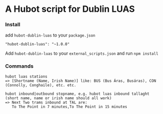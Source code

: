 # A Hubot script for Dublin LUAS

### Install
add `hubot-dublin-luas` to your `package.json`
```
"hubot-dublin-luas": "~1.0.0"
```
Add `hubot-dublin-luas` to your `external_scripts.json` and run `npm install`

### Commands

```
hubot luas stations
=> [Shortname (Name, Irish Name)] like: BUS (Bus Áras, Busáras), CON (Connolly, Conghaile), etc. etc. 
```

```
hubot inbound|outbound stopname, e.g. hubot luas inbound tallaght (short name, name or irish name should all work)
=> Next Two trams inbound at TAL are: 
   To The Point in 7 minutes,To The Point in 15 minutes
```
